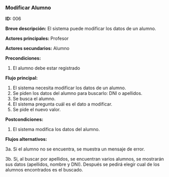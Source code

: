 ### **Modificar Alumno**

**ID:** 006

**Breve descripción:** El sistema puede modificar los datos de un alumno.

**Actores principales:** Profesor

**Actores secundarios:** Alumno

**Precondiciones:**

 1. El alumno debe estar registrado

 **Flujo principal:**

  1. El sistema necesita modificar los datos de un alumno.
  2. Se piden los datos del alumno para buscarlo: DNI o apellidos.
  3. Se busca el alumno.
  4. El sistema pregunta cuál es el dato a modificar.
  5. Se pide el nuevo valor.

 **Postcondiciones:**

  1. El sistema modifica los datos del alumno.

 **Flujos alternativos:**
 
  3a. Si el alumno no se encuentra, se muestra un mensaje de error.

  3b. Si, al buscar por apellidos, se encuentran varios alumnos, se mostrarán sus datos (apellidos, nombre y DNI).
      Después se pedirá elegir cual de los alumnos encontrados es el buscado.
